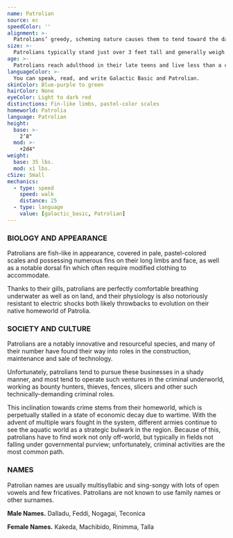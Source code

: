 ```yaml
---
name: Patrolian
source: ec
speedColor: ''
alignment: >-
  Patrolians’ greedy, scheming nature causes them to tend toward the dark side, though there are exceptions.
size: >-
  Patrolians typically stand just over 3 feet tall and generally weigh about 40 lbs. Regardless of your position in that range, your size is Small.
age: >-
  Patrolians reach adulthood in their late teens and live less than a century.
languageColor: >-
  You can speak, read, and write Galactic Basic and Patrolian. 
skinColor: Blue-purple to green
hairColor: None
eyeColor: Light to dark red
distinctions: Fin-like limbs, pastel-color scales
homeworld: Patrolia
language: Patrolian
height:
  base: >-
    2’8"
  mod: >-
    +2d4"
weight:
  base: 35 lbs.
  mod: x1 lbs.
cSize: Small
mechanics:
  - type: speed
    speed: walk
    distance: 25
  - type: language
    value: [galactic_basic, Patrolian]
---
```

### BIOLOGY AND APPEARANCE
Patrolians are fish-like in appearance, covered in pale, pastel-colored scales and possessing numerous fins on their long limbs and face, as well as a notable dorsal fin which often require modified clothing to accommodate.

Thanks to their gills, patrolians are perfectly comfortable breathing underwater as well as on land, and their physiology is also notoriously resistant to electric shocks both likely throwbacks to evolution on their native homeworld of Patrolia.

### SOCIETY AND CULTURE
Patrolians are a notably innovative and resourceful species, and many of their number have found their way into roles in the construction, maintenance and sale of technology.

Unfortunately, patrolians tend to pursue these businesses in a shady manner, and most tend to operate such ventures in the criminal underworld, working as bounty hunters, thieves, fences, slicers and other such technically-demanding criminal roles.

This inclination towards crime stems from their homeworld, which is perpetually stalled in a state of economic decay due to wartime. With the advent of multiple wars fought in the system, different armies continue to see the aquatic world as a strategic bulwark in the region. Because of this, patrolians have to find work not only off-world, but typically in fields not falling under governmental purview; unfortunately, criminal activities are the most common path.

### NAMES
Patrolian names are usually multisyllabic and sing-songy with lots of open vowels and few fricatives. Patrolians are not known to use family names or other surnames.

__Male Names.__ Dalladu, Feddi, Nogagai, Teconica

__Female Names.__ Kakeda, Machibido, Rinimma, Talla



    